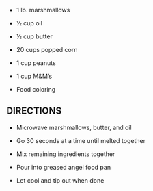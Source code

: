 - 1 lb. marshmallows

- ½ cup oil

- ½ cup butter

- 20 cups popped corn

- 1 cup peanuts

- 1 cup M&M’s

- Food coloring

## DIRECTIONS

- Microwave marshmallows, butter, and oil

- Go 30 seconds at a time until melted together

- Mix remaining ingredients together

- Pour into greased angel food pan

- Let cool and tip out when done
